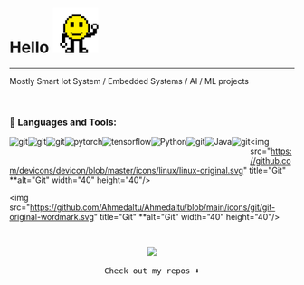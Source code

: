 # Hello   <img src="https://github.com/Ahmedaltu/Ahmedaltu/blob/main/wave.gif" height="80" width="80">


---------------------------------------------------------------------------------------------

Mostly Smart Iot System / Embedded Systems / AI / ML projects

<br>

### 🔨 Languages and Tools:
<a href="https://en.wikipedia.org/wiki/C_(programming_language)" title="C"><img src="https://github.com/get-icon/geticon/raw/master/icons/c.svg" align="left" alt="git" height='42px'/></a>
<a href="https://isocpp.org/" title="C++"><img src="https://github.com/get-icon/geticon/raw/master/icons/c-plusplus.svg" align="left" alt="git" height='42px'/></a>
<a href="https://code.visualstudio.com/" title="Visual Studio Code"><img src="https://github.com/get-icon/geticon/raw/master/icons/visual-studio-code.svg" align="left" alt="git" height='42px'/></a>
<a href="https://pytorch.org/" target="_blank"> <img align="left" src="https://raw.githubusercontent.com/rahul-jha98/github_readme_icons/main/language_and_tools/square/pytorch/pytorch.svg" alt="pytorch" height="42px"/> </a> 
<a href="https://www.tensorflow.org" target="_blank"> <img align="left" src="https://raw.githubusercontent.com/rahul-jha98/github_readme_icons/main/language_and_tools/square/tensorflow/tensorflow.svg" alt="tensorflow" height="42px"/> </a> 
<a href="https://www.python.org" target="_blank"><img align="left" alt="Python" height ="42px" src="https://raw.githubusercontent.com/rahul-jha98/github_readme_icons/main/language_and_tools/square/python/python.svg"></a>
<a href="https://git-scm.com/" target="_blank"> <img src="https://raw.githubusercontent.com/rahul-jha98/github_readme_icons/main/language_and_tools/square/git-scm/git-scm.svg" align="left" alt="git" height='42px'/> </a>
<a href="https://www.java.com" target="_blank"><img align="left" alt="Java" height ="42px" src="https://raw.githubusercontent.com/rahul-jha98/github_readme_icons/main/language_and_tools/square/java/java.svg"></a>
<a href="https://developer.mozilla.org/en-US/docs/Web/JavaScript" title="JavaScript"><img src="https://github.com/get-icon/geticon/raw/master/icons/javascript.svg"  align="left" alt="git" height='42px'/></a>

<img src="https://github.com/devicons/devicon/blob/master/icons/linux/linux-original.svg" title="Git" **alt="Git" width="40" height="40"/>

<img src="https://github.com/Ahmedaltu/Ahmedaltu/blob/main/icons/git/git-original-wordmark.svg" title="Git" **alt="Git" width="40" height="40"/>

<br>

</a>

<p align="center">
  <img src="https://capsule-render.vercel.app/api?type=waving&color=gradient&height=60&section=footer&width=100"/>
</p>





<p align="center"><samp>
Check out my repos ⬇️  
  </samp>
</p>





